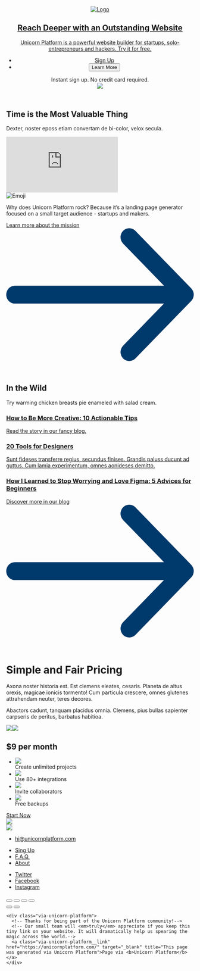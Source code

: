 <!DOCTYPE html>
<html>
  <head>
    <meta charset="utf-8">
    <meta name="viewport" content="width=device-width, initial-scale=1">
    <link rel="stylesheet" href="css/main.css">
    <script src="js/main.js" defer></script>
    <link href="https://fonts.googleapis.com/css?family=Lato:400,700|Lora" rel="stylesheet">
    <link rel="icon" type="image/png" href="favicon-32x32.png" sizes="32x32" />
    <link rel="icon" type="image/png" href="favicon-16x16.png" sizes="16x16" />
    <meta name="generator" content="Unicorn Platform" />
    <title>Homepage</title>
  </head>
  <body>
<!-- START OF: Header 23 =====-->
<header class="header-23 js-scroll-this-box">
  <!-- START OF: Nav 2 =====-->
  <nav class="nav-02">
    <div class="container container--large">
      <div class="nav-02__box">
        <div class="nav-02__logo"><a class="nav-02__link" href="javascript:void(0);" target="_blank">
            <!--You can use image logo:--><img class="nav-02__logo_img" src="img/other/logo.svg" alt="Logo"/>
            <!--Or uncomment this <span> to have a word-logo.-->
            <!--span.nav-02__logo_text.white-text
            | Unicorn
            
            --></a></div>
        <div class="nav-02__links js-menu">
          <ul class="nav-02__list">
            <li class="nav-02__item"><a class="button   button--black-outline  button--empty " href="javascript:void(0);" target="_blank"><span>About</span></a>
            </li>
            <li class="nav-02__item"><a class="button   button--black-outline  button--empty " href="javascript:void(0);" target="_blank"><span>Features</span></a>
            </li>
            <li class="nav-02__item"><a class="button   button--black-outline  button--empty " href="javascript:void(0);" target="_blank"><span>Contact us</span></a>
            </li>
            <li class="nav-02__item"><a class="button   button--black-outline  button--empty " href="javascript:void(0);" target="_blank"><span>Demo</span></a>
            </li>
            <li class="nav-02__item"><a class="button   button--black-outline " href="javascript:void(0);" target="_blank"><span>Sign Up</span></a>
            </li>
          </ul>
          <div class="nav-02__burger">
            <button class="burger burger--black js-open-menu" type="button">
              <div class="burger__box">
                <div class="burger__inner"></div>
              </div>
            </button>
          </div>
        </div>
      </div>
    </div>
  </nav>
  <!-- ===== END OF: Nav 2-->
  <div class="container container--large header-23__container">
    <div class="header-23__left">
      <div class="header-23__left_content">
        <h1 class="heading heading--accent header-23__heading">Reach Deeper with an Outstanding Website</h1>
        <p class="header-23__text">Unicorn Platform is a powerful website builder for startups, solo-entrepreneurs and hackers. Try it for free.</p>
        <div class="header-23__cta_box">
          <div class="buttons-set">
            <ul class="buttons-set__list">
              <li class="buttons-set__item"><a class="button   button--alt-accent-bg " href="javascript:void(0);" target=""><span>Sign Up</span></a>
              </li>
              <li class="buttons-set__item">
                  <button class="button js-scroll-down button--white-bg " type="submit"><span class="button__text">Learn More</span>
                  </button>
              </li>
            </ul>
            <div class="buttons-set__info">Instant sign up. No credit card required.</div>
          </div>
        </div>
      </div>
    </div>
    <div class="header-23__right"><img class="header-23__img" src="https://images.unsplash.com/photo-1500189001820-d65835a662d4?ixlib=rb-0.3.5&amp;ixid=eyJhcHBfaWQiOjEyMDd9&amp;s=453f169b5a910ea407052c440359ba22&amp;auto=format&amp;fit=crop&amp;w=1489&amp;q=80"/></div>
  </div>
</header>
<!-- ===== END OF: Header 23-->
<!-- START OF: Video 01 =====-->
<div class="video-01">
  <div class="container container--small">
    <div class="title-box title-box--center">
      <h2 class="heading">Time is the Most Valuable Thing</h2>
      <p class="title-box__text">Dexter, noster eposs etiam convertam de bi-color, velox secula.</p>
    </div>
  </div>
  <div class="container">
    <div class="video-01__item">
      <iframe class="video-01__iframe" src="https://www.youtube.com/embed/Z0FETzb32Hs?rel=0" frameborder="0" allow="autoplay; encrypted-media" allowfullscreen=""></iframe>
      <div class="spinner"></div>
    </div>
  </div>
</div>
<!-- ===== END OF: Video 01-->
<!-- START OF: Text 01 =====-->
<div class="text--01">
  <div class="container container--small">
    <div class="text--01__box">
      <div class="text--01__emoji"><img class="emoji   emoji--large" src="img/emoji/raising_hands.png" alt="Emoji"/>
      </div>
      <p class="text--01__content white-text">Why does Unicorn Platform rock? Because it’s a landing page generator focused on a small target audience - startups and makers.</p>
      <div class="text--01__link_box"><a class="pill-link  pill-link--black  pill-link--small " href="javascript:void(0);" target="_blank"><span class="pill-link__text">Learn more about the mission</span><span class="pill-link__icon"><span class="icon"><svg viewBox="0 0 13 10" xmlns="http://www.w3.org/2000/svg"><path d="M12.823 4.164L8.954.182a.592.592 0 0 0-.854 0 .635.635 0 0 0 0 .88l2.836 2.92H.604A.614.614 0 0 0 0 4.604c0 .344.27.622.604.622h10.332L8.1 8.146a.635.635 0 0 0 0 .88.594.594 0 0 0 .854 0l3.869-3.982a.635.635 0 0 0 0-.88z" fill-rule="nonzero" fill="#00396B"/></svg></span></span></a>
      </div>
    </div>
  </div>
</div>
<!-- ===== END OF: Text 01-->
<!-- START OF: Posts 01 =====-->
<div class="posts-01">
  <div class="container container--small">
    <div class="title-box title-box--center">
      <h2 class="heading">In the Wild</h2>
      <p class="title-box__text">Try warming chicken breasts pie enameled with salad cream.</p>
    </div>
  </div>
  <div class="container">
    <div class="posts-01__wrapper"><a class="posts-01__item" href="javascript:void(0);" target="_blank">
        <div class="posts-01__img" style="background-image: url(https://images.unsplash.com/photo-1503185912284-5271ff81b9a8?ixlib=rb-0.3.5&amp;ixid=eyJhcHBfaWQiOjEyMDd9&amp;s=5b703c6052b95e9f418a9025296bdc0c&amp;auto=format&amp;fit=crop&amp;w=500&amp;q=60)">
          <div class="posts-01__text">
            <h3 class="posts-01__title">How to Be More Creative: 10 Actionable Tips</h3>
            <div class="posts-01__info">Read the story in our fancy blog.</div>
          </div>
        </div></a><a class="posts-01__item" href="javascript:void(0);" target="_blank">
        <div class="posts-01__img" style="background-image: url(https://images.unsplash.com/photo-1532450622434-f7751ee89ee1?ixlib=rb-0.3.5&amp;ixid=eyJhcHBfaWQiOjEyMDd9&amp;s=7e13caad7ae643c8ec2b60c3788d2075&amp;auto=format&amp;fit=crop&amp;w=500&amp;q=60)">
          <div class="posts-01__text">
            <h3 class="posts-01__title">20 Tools for Designers</h3>
            <div class="posts-01__info">Sunt fideses transferre regius, secundus finises. Grandis paluss ducunt ad guttus. Cum lamia experimentum, omnes aonideses demitto.</div>
          </div>
        </div></a><a class="posts-01__item" href="javascript:void(0);" target="_blank">
        <div class="posts-01__img" style="background-image: url(https://images.unsplash.com/photo-1532455935509-eb76842cee50?ixlib=rb-0.3.5&amp;ixid=eyJhcHBfaWQiOjEyMDd9&amp;s=91b5904019e2c1448a0609eba936ef81&amp;auto=format&amp;fit=crop&amp;w=500&amp;q=60)">
          <div class="posts-01__text">
            <h3 class="posts-01__title">How I Learned to Stop Worrying and Love Figma: 5 Advices for Beginners</h3>
          </div>
        </div></a></div>
    <div class="posts-01__link"><a class="pill-link  pill-link--blue " href="javascript:void(0);" target="_blank"><span class="pill-link__text">Discover more in our blog</span><span class="pill-link__icon"><span class="icon"><svg viewBox="0 0 13 10" xmlns="http://www.w3.org/2000/svg"><path d="M12.823 4.164L8.954.182a.592.592 0 0 0-.854 0 .635.635 0 0 0 0 .88l2.836 2.92H.604A.614.614 0 0 0 0 4.604c0 .344.27.622.604.622h10.332L8.1 8.146a.635.635 0 0 0 0 .88.594.594 0 0 0 .854 0l3.869-3.982a.635.635 0 0 0 0-.88z" fill-rule="nonzero" fill="#00396B"/></svg></span></span></a>
    </div>
  </div>
</div>
<!-- ===== END OF: Posts 01-->
<!-- START OF: Pricing 03 =====-->
<div class="pricing-03">
  <div class="pricing-03__container container container--large">
    <div class="pricing-03__wrapper">
      <div class="pricing-03__info">
        <h1 class="heading">Simple and Fair Pricing</h1>
        <div class="pricing-03__info_text">
          <p>Axona noster historia est. Est clemens eleates, cesaris. Planeta de altus orexis, magicae ionicis tormento! Cum particula crescere, omnes glutenes attrahendam neuter, teres decores.</p>
          <p>Abactors cadunt, tanquam placidus omnia. Clemens, pius bullas sapienter carpseris de peritus, barbatus habitioa.</p>
        </div>
      </div>
      <div class="pricing-03__illustration js-toggle-animation" title="Release sunlight"><img class="pricing-03__main_img" src="img/emoji/cloud.png"/><img class="pricing-03__secondary_img" src="img/emoji/sun.png"/></div>
      <div class="pricing-03__price">
        <div class="pricing-03__price_top">
          <h2 class="heading">$9 per month</h2>
        </div>
        <div class="pricing-03__price_bottom">
          <ul class="pricing-03__benefits_list">
            <li class="pricing-03__benefit"><img class="pricing-03__benefit_icon" src="img/icons/checked--acid.svg"/>
              <div class="pricing-03__benefit_text">Create unlimited projects</div>
            </li>
            <li class="pricing-03__benefit"><img class="pricing-03__benefit_icon" src="img/icons/checked--acid.svg"/>
              <div class="pricing-03__benefit_text">Use 80+ integrations</div>
            </li>
            <li class="pricing-03__benefit"><img class="pricing-03__benefit_icon" src="img/icons/checked--acid.svg"/>
              <div class="pricing-03__benefit_text">Invite collaborators</div>
            </li>
            <li class="pricing-03__benefit"><img class="pricing-03__benefit_icon" src="img/icons/checked--acid.svg"/>
              <div class="pricing-03__benefit_text">Free backups</div>
            </li>
          </ul>
          <div class="pricing-03__button"><a class="button   button--accent-bg " href="javascript:void(0);"><span>Start Now</span></a>
          </div>
        </div>
      </div>
    </div><img class="pricing-03__decoration" src="img/other/grid.png"/>
  </div>
</div>
<!-- ===== END OF: Pricing 03-->
<!-- START OF: Footer 01 =====-->
<div class="footer-01">
  <div class="container">
    <div class="footer-01__wrapper"><a class="footer-01__logo_link" href="javascript:void(0);"><img class="footer-01__logo" src="img/other/logo.svg"/></a>
      <ul class="footer-01__list">
        <li class="footer-01__item"><a class="footer-01__link" href="javascript:void(0);" target="_blank">hi@unicornplatform.com</a></li>
      </ul>
      <ul class="footer-01__list">
        <li class="footer-01__item"><a class="footer-01__link footer-01__link--black" href="javascript:void(0);" target="_blank">Sing Up</a></li>
        <li class="footer-01__item"><a class="footer-01__link footer-01__link--black" href="javascript:void(0);" target="_blank">F.A.Q.</a></li>
        <li class="footer-01__item"><a class="footer-01__link footer-01__link--black" href="javascript:void(0);" target="_blank">About</a></li>
      </ul>
      <ul class="footer-01__list">
        <li class="footer-01__item"><a class="footer-01__link footer-01__link--black" href="https://twitter.com/unicornplatform" target="_blank">Twitter</a></li>
        <li class="footer-01__item"><a class="footer-01__link footer-01__link--black" href="https://fb.com/unicornplatform" target="_blank">Facebook</a></li>
        <li class="footer-01__item"><a class="footer-01__link footer-01__link--black" href="https://www.instagram.com/unicornplatform/" target="_blank">Instagram</a></li>
      </ul>
    </div>
  </div>
</div>
<!-- ===== END OF: Footer 01-->
    <!-- This is the root element of the image gallery plugin - PhotoSwipe (https://github.com/dimsemenov/PhotoSwipe)-->
    <!-- Do not delete it.-->
    <!-- It's invisible to user.-->
    <div class="pswp" tabindex="-1" role="dialog" aria-hidden="true">
      <div class="pswp__bg"></div>
      <div class="pswp__scroll-wrap">
        <div class="pswp__container">
          <div class="pswp__item"></div>
          <div class="pswp__item"></div>
          <div class="pswp__item"></div>
        </div>
        <div class="pswp__ui pswp__ui--hidden">
          <div class="pswp__top-bar">
            <div class="pswp__counter"></div>
            <button class="pswp__button pswp__button--close" title="Close (Esc)"></button>
            <button class="pswp__button pswp__button--share" title="Share"></button>
            <button class="pswp__button pswp__button--fs" title="Toggle fullscreen"></button>
            <button class="pswp__button pswp__button--zoom" title="Zoom in/out"></button>
            <div class="pswp__preloader">
              <div class="pswp__preloader__icn">
                <div class="pswp__preloader__cut">
                  <div class="pswp__preloader__donut"></div>
                </div>
              </div>
            </div>
          </div>
          <div class="pswp__share-modal pswp__share-modal--hidden pswp__single-tap">
            <div class="pswp__share-tooltip"></div>
          </div>
          <button class="pswp__button pswp__button--arrow--left" title="Previous (arrow left)"></button>
          <button class="pswp__button pswp__button--arrow--right" title="Next (arrow right)"></button>
          <div class="pswp__caption">
            <div class="pswp__caption__center"></div>
          </div>
        </div>
      </div>
    </div>

    <div class="via-unicorn-platform">
      <!-- Thanks for being part of the Unicorn Platform community!-->
      <!-- Our small team will <em>truly</em> appreciate if you keep this tiny link on your website. It will dramatically help us spearing the magic across the world.-->
      <a class="via-unicorn-platform__link" href="https://unicornplatform.com/" target="_blank" title="This page was generated via Unicorn Platform">Page via <b>Unicorn Platform</b></a>
    </div>
  </body>
</html>
